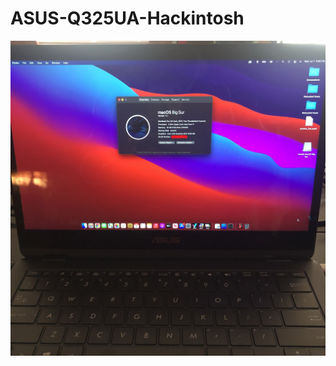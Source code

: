 # ASUS-Q325UA-Hackintosh

![alt text](https://github.com/wannadream/ASUS-Q325UA-Hackintosh/blob/main/IMG_0626.jpg?raw=true)
